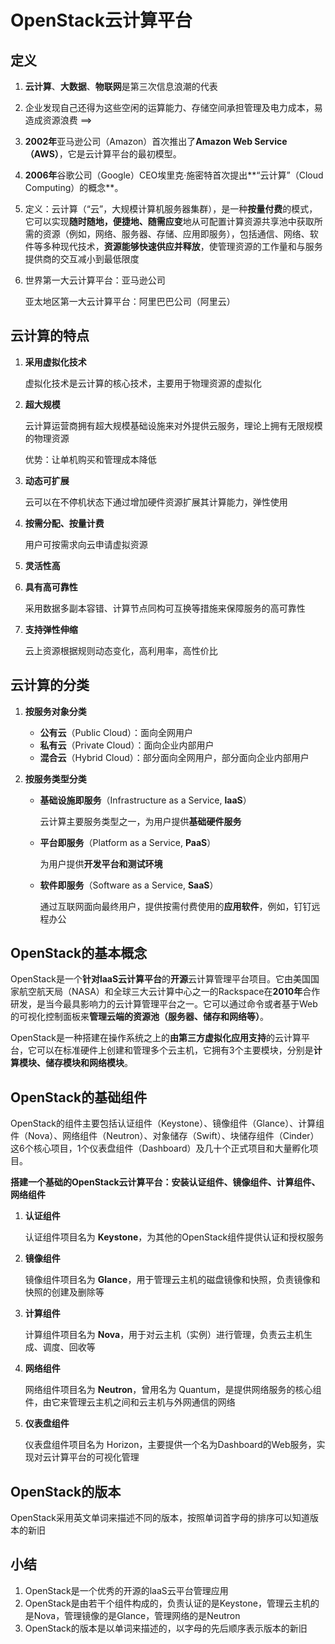 # OpenStack云计算平台

## 定义

1. **云计算**、**大数据**、**物联网**是第三次信息浪潮的代表

2. 企业发现自己还得为这些空闲的运算能力、存储空间承担管理及电力成本，易造成资源浪费	==>

3. **2002年**亚马逊公司（Amazon）首次推出了**Amazon Web Service（AWS）**，它是云计算平台的最初模型。

4. **2006年**谷歌公司（Google）CEO埃里克·施密特首次提出**“云计算”（Cloud Computing）的概念**。

5. 定义：云计算（“云”，大规模计算机服务器集群），是一种**按量付费**的模式，它可以实现**随时随地，便捷地、随需应变**地从可配置计算资源共享池中获取所需的资源（例如，网络、服务器、存储、应用即服务），包括通信、网络、软件等多种现代技术，**资源能够快速供应并释放**，使管理资源的工作量和与服务提供商的交互减小到最低限度

6. 世界第一大云计算平台：亚马逊公司

   亚太地区第一大云计算平台：阿里巴巴公司（阿里云）

## 云计算的特点

1. **采用虚拟化技术**

   虚拟化技术是云计算的核心技术，主要用于物理资源的虚拟化

2. **超大规模**

   云计算运营商拥有超大规模基础设施来对外提供云服务，理论上拥有无限规模的物理资源

   优势：让单机购买和管理成本降低

3. **动态可扩展**

   云可以在不停机状态下通过增加硬件资源扩展其计算能力，弹性使用

4. **按需分配、按量计费**

   用户可按需求向云申请虚拟资源

5. **灵活性高**

6. **具有高可靠性**

   采用数据多副本容错、计算节点同构可互换等措施来保障服务的高可靠性

7. **支持弹性伸缩**

   云上资源根据规则动态变化，高利用率，高性价比

## 云计算的分类

1. **按服务对象分类**

   - **公有云**（Public Cloud）：面向全网用户
   - **私有云**（Private Cloud）：面向企业内部用户
   - **混合云**（Hybrid Cloud）：部分面向全网用户，部分面向企业内部用户

2. **按服务类型分类**

   - **基础设施即服务**（Infrastructure as a Service, **laaS**）

     云计算主要服务类型之一，为用户提供**基础硬件服务**

   - **平台即服务**（Platform as a Service, **PaaS**）

     为用户提供**开发平台和测试环境**

   - **软件即服务**（Software as a Service, **SaaS**）

     通过互联网面向最终用户，提供按需付费使用的**应用软件**，例如，钉钉远程办公

## OpenStack的基本概念

OpenStack是一个**针对laaS云计算平台**的**开源**云计算管理平台项目。它由美国国家航空航天局（NASA）和全球三大云计算中心之一的Rackspace在**2010年**合作研发，是当今最具影响力的云计算管理平台之一。它可以通过命令或者基于Web的可视化控制面板来**管理云端的资源池（服务器、储存和网络等）**。

OpenStack是一种搭建在操作系统之上的**由第三方虚拟化应用支持**的云计算平台，它可以在标准硬件上创建和管理多个云主机，它拥有3个主要模块，分别是**计算模块、储存模块和网络模块**。

## OpenStack的基础组件

OpenStack的组件主要包括认证组件（Keystone）、镜像组件（Glance）、计算组件（Nova）、网络组件（Neutron）、对象储存（Swift）、块储存组件（Cinder）这6个核心项目，1个仪表盘组件（Dashboard）及几十个正式项目和大量孵化项目。

**搭建一个基础的OpenStack云计算平台：安装认证组件、镜像组件、计算组件、网络组件**

1. **认证组件**

   认证组件项目名为  **Keystone**，为其他的OpenStack组件提供认证和授权服务

2. **镜像组件**

   镜像组件项目名为  **Glance**，用于管理云主机的磁盘镜像和快照，负责镜像和快照的创建及删除等

3. **计算组件**

   计算组件项目名为  **Nova**，用于对云主机（实例）进行管理，负责云主机生成、调度、回收等

4. **网络组件**

   网络组件项目名为  **Neutron**，曾用名为  Quantum，是提供网络服务的核心组件，由它来管理云主机之间和云主机与外网通信的网络

5. **仪表盘组件**

   仪表盘组件项目名为  Horizon，主要提供一个名为Dashboard的Web服务，实现对云计算平台的可视化管理
## OpenStack的版本

OpenStack采用英文单词来描述不同的版本，按照单词首字母的排序可以知道版本的新旧

## 小结

1. OpenStack是一个优秀的开源的laaS云平台管理应用
2. OpenStack是由若干个组件构成的，负责认证的是Keystone，管理云主机的是Nova，管理镜像的是Glance，管理网络的是Neutron
3. OpenStack的版本是以单词来描述的，以字母的先后顺序表示版本的新旧


